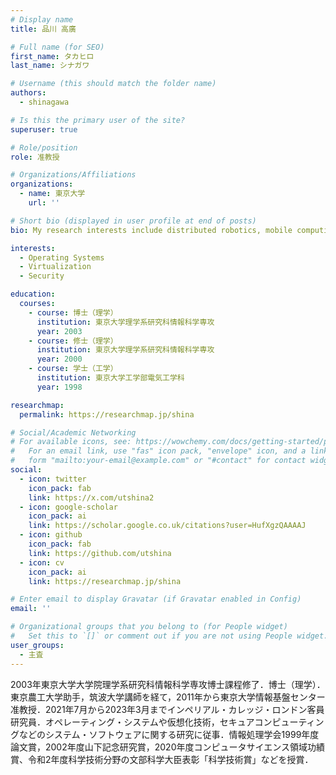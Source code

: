 ```yaml
---
# Display name
title: 品川 高廣

# Full name (for SEO)
first_name: タカヒロ
last_name: シナガワ

# Username (this should match the folder name)
authors:
  - shinagawa

# Is this the primary user of the site?
superuser: true

# Role/position
role: 准教授

# Organizations/Affiliations
organizations:
  - name: 東京大学
    url: ''

# Short bio (displayed in user profile at end of posts)
bio: My research interests include distributed robotics, mobile computing and programmable matter.

interests:
  - Operating Systems
  - Virtualization
  - Security

education:
  courses:
    - course: 博士（理学）
      institution: 東京大学理学系研究科情報科学専攻
      year: 2003
    - course: 修士（理学）
      institution: 東京大学理学系研究科情報科学専攻
      year: 2000
    - course: 学士（工学）
      institution: 東京大学工学部電気工学科
      year: 1998

researchmap:
  permalink: https://researchmap.jp/shina

# Social/Academic Networking
# For available icons, see: https://wowchemy.com/docs/getting-started/page-builder/#icons
#   For an email link, use "fas" icon pack, "envelope" icon, and a link in the
#   form "mailto:your-email@example.com" or "#contact" for contact widget.
social:
  - icon: twitter
    icon_pack: fab
    link: https://x.com/utshina2
  - icon: google-scholar
    icon_pack: ai
    link: https://scholar.google.co.uk/citations?user=HufXgzQAAAAJ
  - icon: github
    icon_pack: fab
    link: https://github.com/utshina
  - icon: cv
    icon_pack: ai
    link: https://researchmap.jp/shina

# Enter email to display Gravatar (if Gravatar enabled in Config)
email: ''

# Organizational groups that you belong to (for People widget)
#   Set this to `[]` or comment out if you are not using People widget.
user_groups:
  - 主査
---
```


2003年東京大学大学院理学系研究科情報科学専攻博士課程修了．博士（理学）．東京農工大学助手，筑波大学講師を経て，2011年から東京大学情報基盤センター准教授．2021年7月から2023年3月までインペリアル・カレッジ・ロンドン客員研究員．オペレーティング・システムや仮想化技術，セキュアコンピューティングなどのシステム・ソフトウェアに関する研究に従事．情報処理学会1999年度論文賞，2002年度山下記念研究賞，2020年度コンピュータサイエンス領域功績賞、令和2年度科学技術分野の文部科学大臣表彰「科学技術賞」などを授賞．
